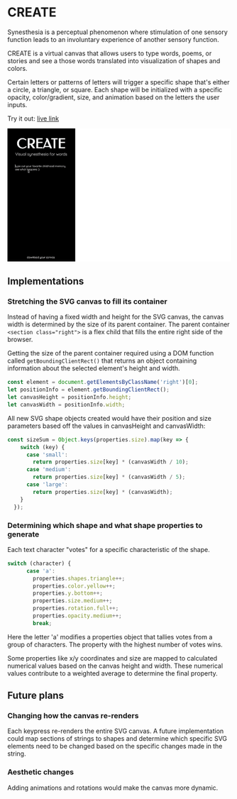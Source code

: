 # CREATE
Synesthesia is a perceptual phenomenon where stimulation of one sensory function leads to an involuntary experience of another sensory function. 

CREATE is a virtual canvas that allows users to type words, poems, or stories and see a those words translated into visualization of shapes and colors. 

Certain letters or patterns of letters will trigger a specific shape that's either a circle, a triangle, or square. Each shape will be initialized with a specific opacity, color/gradient, size, and animation based on the letters the user inputs.

Try it out: [live link](https://ky1007.github.io/CREATE/)

![Live Screnshot](docs/live-screenshot.gif)

## Implementations 

### Stretching the SVG canvas to fill its container
Instead of having a fixed width and height for the SVG canvas, the canvas width is determined by the size of its parent container. The parent container `<section class="right">` is a flex child that fills the entire right side of the browser.

Getting the size of the parent container required using a DOM function called `getBoundingClientRect()` that returns an object containing information about the selected element's height and width.
```javascript
const element = document.getElementsByClassName('right')[0];
let positionInfo = element.getBoundingClientRect();
let canvasHeight = positionInfo.height;
let canvasWidth = positionInfo.width;
```

All new SVG shape objects created would have their position and size parameters based off the values in canvasHeight and canvasWidth: 
```javascript
const sizeSum = Object.keys(properties.size).map(key => {
    switch (key) {
      case 'small':
        return properties.size[key] * (canvasWidth / 10);
      case 'medium':
        return properties.size[key] * (canvasWidth / 5);
      case 'large': 
        return properties.size[key] * (canvasWidth);
    }
  });
```

### Determining which shape and what shape properties to generate
Each text character "votes" for a specific characteristic of the shape.
```javascript
switch (character) {
      case 'a':
        properties.shapes.triangle++;
        properties.color.yellow++;
        properties.y.bottom++;
        properties.size.medium++;
        properties.rotation.full++;
        properties.opacity.medium++;
        break;
```
Here the letter 'a' modifies a properties object that tallies votes from a group of characters. The property with the highest number of votes wins. 

Some properties like x/y coordinates and size are mapped to calculated numerical values based on the canvas height and width. These numerical values contribute to a weighted average to determine the final property. 

## Future plans
### Changing how the canvas re-renders
Each keypress re-renders the entire SVG canvas. A future implementation could map sections of strings to shapes and determine which specific SVG elements need to be changed based on the specific changes made in the string.

### Aesthetic changes
Adding animations and rotations would make the canvas more dynamic. 